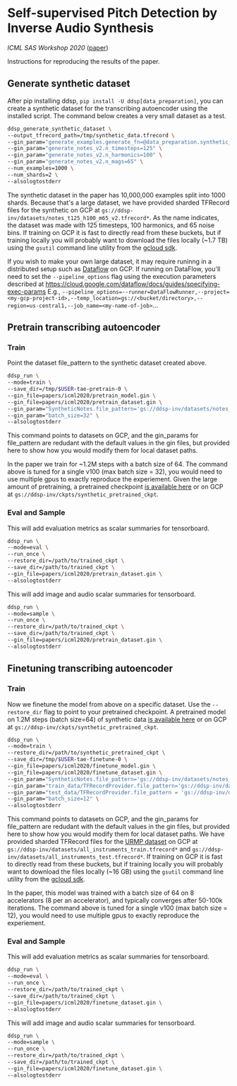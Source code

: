 # Self-supervised Pitch Detection by Inverse Audio Synthesis
_ICML SAS Workshop 2020_ ([paper](https://openreview.net/forum?id=RlVTYWhsky7))

Instructions for reproducing the results of the paper.

## Generate synthetic dataset

After pip installing ddsp, `pip install -U ddsp[data_preparation]`, you can create a synthetic dataset for the transcribing autoencoder using the installed script.
The command below creates a very small dataset as a test.

```bash
ddsp_generate_synthetic_dataset \
--output_tfrecord_path=/tmp/synthetic_data.tfrecord \
--gin_param="generate_examples.generate_fn=@data_preparation.synthetic_data.generate_notes_v2" \
--gin_param="generate_notes_v2.n_timesteps=125" \
--gin_param="generate_notes_v2.n_harmonics=100" \
--gin_param="generate_notes_v2.n_mags=65" \
--num_examples=1000 \
--num_shards=2 \
--alsologtostderr
```

The synthetic dataset in the paper has 10,000,000 examples split into 1000 shards.
Because that's a large dataset, we have provided sharded TFRecord files for the synthetic on GCP at `gs://ddsp-inv/datasets/notes_t125_h100_m65_v2.tfrecord*`.
As the name indicates, the dataset was made with 125 timesteps, 100 harmonics, and 65 noise bins.
If training on GCP it is fast to directly read from these buckets, but if training locally you will probably want to download the files locally (~1.7 TB) using the `gsutil` command line utility from the [gcloud sdk](https://cloud.google.com/sdk/docs/downloads-interactive).


If you wish to make your own large dataset, it may require runinng in a distributed setup such as [Dataflow](https://cloud.google.com/dataflow) on GCP.
If running on DataFlow, you'll need to set the `--pipeline_options` flag using the execution parameters described at https://cloud.google.com/dataflow/docs/guides/specifying-exec-params
E.g., `--pipeline_options=--runner=DataFlowRunner,--project=<my-gcp-project-id>,--temp_location=gs://<bucket/directory>,--region=us-central1,--job_name=<my-name-of-job>`...

## Pretrain transcribing autoencoder

### Train
Point the dataset file_pattern to the synthetic dataset created above.

```bash
ddsp_run \
--mode=train \
--save_dir=/tmp/$USER-tae-pretrain-0 \
--gin_file=papers/icml2020/pretrain_model.gin \
--gin_file=papers/icml2020/pretrain_dataset.gin \
--gin_param="SyntheticNotes.file_pattern='gs://ddsp-inv/datasets/notes_t125_h100_m65_v2.tfrecord*'" \
--gin_param="batch_size=32" \
--alsologtostderr
```

This command points to datasets on GCP, and the gin_params for file_pattern are redudant with the default values in the gin files, but provided here to show how you would modify them for local dataset paths.

In the paper we train for ~1.2M steps with a batch size of 64. The command above is tuned for a single v100 (max batch size = 32), you would need to use multiple gpus to exactly reproduce the experiement. Given the large amount of pretraining, a pretrained checkpoint [is available here](https://storage.googleapis.com/ddsp-inv/ckpts/synthetic_pretrained_ckpt.zip)
or on GCP at `gs://ddsp-inv/ckpts/synthetic_pretrained_ckpt`.

### Eval and Sample

This will add evaluation metrics as scalar summaries for tensorboard.

```bash
ddsp_run \
--mode=eval \
--run_once \
--restore_dir=/path/to/trained_ckpt \
--save_dir=/path/to/trained_ckpt \
--gin_file=papers/icml2020/pretrain_dataset.gin \
--alsologtostderr
```

This will add image and audio scalar summaries for tensorboard.

```bash
ddsp_run \
--mode=sample \
--run_once \
--restore_dir=/path/to/trained_ckpt \
--save_dir=/path/to/trained_ckpt \
--gin_file=papers/icml2020/pretrain_dataset.gin \
--alsologtostderr
```


## Finetuning transcribing autoencoder

### Train
Now we finetune the model from above on a specific dataset. Use the `--restore_dir` flag to point to your pretrained checkpoint.
A pretrained model on 1.2M steps (batch size=64) of synthetic data [is available here](https://storage.googleapis.com/ddsp-inv/ckpts/synthetic_pretrained_ckpt.zip)
or on GCP at `gs://ddsp-inv/ckpts/synthetic_pretrained_ckpt`.

```bash
ddsp_run \
--mode=train \
--restore_dir=/path/to/synthetic_pretrained_ckpt \
--save_dir=/tmp/$USER-tae-finetune-0 \
--gin_file=papers/icml2020/finetune_model.gin \
--gin_file=papers/icml2020/finetune_dataset.gin \
--gin_param="SyntheticNotes.file_pattern='gs://ddsp-inv/datasets/notes_t125_h100_m65_v2.tfrecord*'" \
--gin_param="train_data/TFRecordProvider.file_pattern='gs://ddsp-inv/datasets/all_instruments_train.tfrecord*'" \
--gin_param="test_data/TFRecordProvider.file_pattern = 'gs://ddsp-inv/datasets/all_instruments_test.tfrecord*'" \
--gin_param="batch_size=12" \
--alsologtostderr
```

This command points to datasets on GCP, and the gin_params for file_pattern are redudant with the default values in the gin files, but provided here to show how you would modify them for local dataset paths.
We have provided sharded TFRecord files for the [URMP dataset](http://www2.ece.rochester.edu/projects/air/projects/URMP/annotations_5P.html) on GCP at `gs://ddsp-inv/datasets/all_instruments_train.tfrecord*` and `gs://ddsp-inv/datasets/all_instruments_test.tfrecord*`.
If training on GCP it is fast to directly read from these buckets, but if training locally you will probably want to download the files locally (~16 GB) using the `gsutil` command line utility from the [gcloud sdk](https://cloud.google.com/sdk/docs/downloads-interactive).


In the paper, this model was trained with a batch size of 64 on 8 accelerators (8 per an accelerator), and typically converges after 50-100k iterations. The command above is tuned for a single v100 (max batch size = 12), you would need to use multiple gpus to exactly reproduce the experiement.

### Eval and Sample

This will add evaluation metrics as scalar summaries for tensorboard.

```bash
ddsp_run \
--mode=eval \
--run_once \
--restore_dir=/path/to/trained_ckpt \
--save_dir=/path/to/trained_ckpt \
--gin_file=papers/icml2020/finetune_dataset.gin \
--alsologtostderr
```

This will add image and audio scalar summaries for tensorboard.

```bash
ddsp_run \
--mode=sample \
--run_once \
--restore_dir=/path/to/trained_ckpt \
--save_dir=/path/to/trained_ckpt \
--gin_file=papers/icml2020/finetune_dataset.gin \
--alsologtostderr
```
